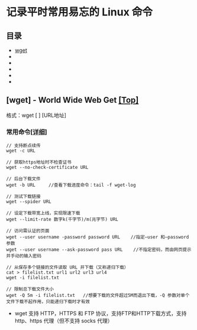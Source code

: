# 记录平时常用易忘的 Linux 命令
## 目录
* [wget](#wget---world-wide-web-get-top)<br/>
* []()<br/>
* []()<br/>
* []()<br/>
* []()<br/>
* []()<br/>

## [wget] - World Wide Web Get [[Top]](#目录)

格式：wget [ ]  [URL地址]
### 常用命令[[详细]](./LinuxCommand/wget.txt)
``` shell
// 支持断点续传
wget -c URL

// 获取https地址时不检查证书
wget --no-check-certificate URL

// 后台下载文件
wget -b URL     //查看下载进度命令：tail -f wget-log 

// 测试下载链接
wget --spider URL

// 设定下载带宽上线，实现限速下载
wget --limit-rate 数字k(千字节)/m(兆字节) URL

// 访问需认证的页面
wget --user username -password password URL    //指定–user 和–password参数
wget --user username --ask-password pass URL    //不指定密码，而由网页提示并手动的输入密码

// 从保存多个链接的文件读取 URL 并下载（又称递归下载）
cat > filelist.txt url1 url2 url3 url4
wget -i filelist.txt 

// 限制总下载文件大小
wget -Q 5m -i filelist.txt   //想要下载的文件超过5M而退出下载，-Q 参数对单个文件下载不起作用，只能递归下载时才有效
```
* wget 支持 HTTP，HTTPS 和 FTP 协议，支持FTP和HTTP下载方式，支持 http、https 代理（但不支持 socks 代理）
